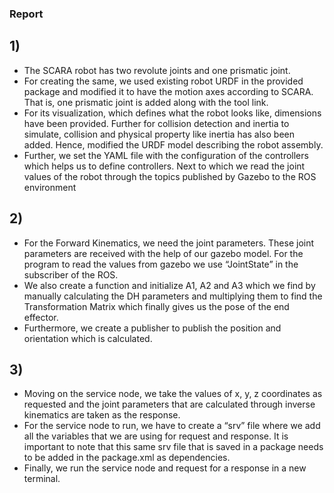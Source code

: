 ### Report



## 1)
* The SCARA robot has two revolute joints and one prismatic joint.
* For creating the same, we used existing robot URDF in the provided package and
modified it to have the motion axes according to SCARA. That is, one prismatic
joint is added along with the tool link.
* For its visualization, which defines what the robot looks like, dimensions have been
provided. Further for collision detection and inertia to simulate, collision and
physical property like inertia has also been added. Hence, modified the URDF
model describing the robot assembly.
* Further, we set the YAML file with the configuration of the controllers which helps
us to define controllers. Next to which we read the joint values of the robot through
the topics published by Gazebo to the ROS environment

## 2)
* For the Forward Kinematics, we need the joint parameters. These joint parameters are received with the help of our gazebo model. For the program to read the values from gazebo we use “JointState” in the subscriber of the ROS.
* We also create a function and initialize A1, A2 and A3 which we find by manually calculating the DH parameters and multiplying them to find the Transformation Matrix which finally gives us the pose of the end effector.
* Furthermore, we create a publisher to publish the position and orientation which is calculated.

## 3)
* Moving on the service node, we take the values of x, y, z coordinates as requested and the joint parameters that are calculated through inverse kinematics are taken as the response.
* For the service node to run, we have to create a “srv” file where we add all the variables that we are using for request and response. It is important to note that this same srv file that is saved in a package needs to be added in the package.xml as dependencies.
* Finally, we run the service node and request for a response in a new terminal.

